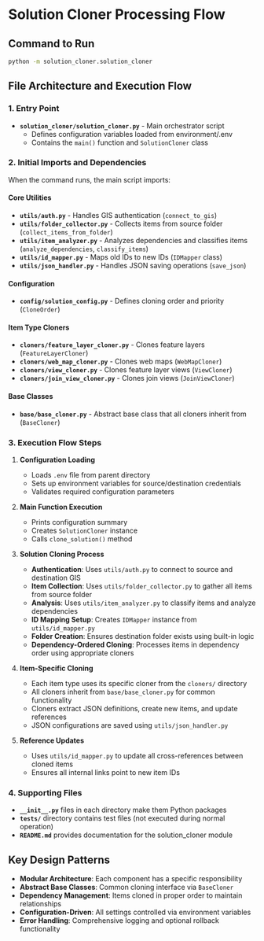 # Solution Cloner Processing Flow

## Command to Run
```bash
python -m solution_cloner.solution_cloner
```

## File Architecture and Execution Flow

### 1. Entry Point
- **`solution_cloner/solution_cloner.py`** - Main orchestrator script
  - Defines configuration variables loaded from environment/.env
  - Contains the `main()` function and `SolutionCloner` class

### 2. Initial Imports and Dependencies
When the command runs, the main script imports:

#### Core Utilities
- **`utils/auth.py`** - Handles GIS authentication (`connect_to_gis`)
- **`utils/folder_collector.py`** - Collects items from source folder (`collect_items_from_folder`) 
- **`utils/item_analyzer.py`** - Analyzes dependencies and classifies items (`analyze_dependencies`, `classify_items`)
- **`utils/id_mapper.py`** - Maps old IDs to new IDs (`IDMapper` class)
- **`utils/json_handler.py`** - Handles JSON saving operations (`save_json`)

#### Configuration
- **`config/solution_config.py`** - Defines cloning order and priority (`CloneOrder`)

#### Item Type Cloners
- **`cloners/feature_layer_cloner.py`** - Clones feature layers (`FeatureLayerCloner`)
- **`cloners/web_map_cloner.py`** - Clones web maps (`WebMapCloner`) 
- **`cloners/view_cloner.py`** - Clones feature layer views (`ViewCloner`)
- **`cloners/join_view_cloner.py`** - Clones join views (`JoinViewCloner`)

#### Base Classes
- **`base/base_cloner.py`** - Abstract base class that all cloners inherit from (`BaseCloner`)

### 3. Execution Flow Steps

1. **Configuration Loading**
   - Loads `.env` file from parent directory
   - Sets up environment variables for source/destination credentials
   - Validates required configuration parameters

2. **Main Function Execution**
   - Prints configuration summary
   - Creates `SolutionCloner` instance
   - Calls `clone_solution()` method

3. **Solution Cloning Process**
   - **Authentication**: Uses `utils/auth.py` to connect to source and destination GIS
   - **Item Collection**: Uses `utils/folder_collector.py` to gather all items from source folder
   - **Analysis**: Uses `utils/item_analyzer.py` to classify items and analyze dependencies
   - **ID Mapping Setup**: Creates `IDMapper` instance from `utils/id_mapper.py`
   - **Folder Creation**: Ensures destination folder exists using built-in logic
   - **Dependency-Ordered Cloning**: Processes items in dependency order using appropriate cloners

4. **Item-Specific Cloning**
   - Each item type uses its specific cloner from the `cloners/` directory
   - All cloners inherit from `base/base_cloner.py` for common functionality
   - Cloners extract JSON definitions, create new items, and update references
   - JSON configurations are saved using `utils/json_handler.py`

5. **Reference Updates**
   - Uses `utils/id_mapper.py` to update all cross-references between cloned items
   - Ensures all internal links point to new item IDs

### 4. Supporting Files
- **`__init__.py`** files in each directory make them Python packages
- **`tests/`** directory contains test files (not executed during normal operation)
- **`README.md`** provides documentation for the solution_cloner module

## Key Design Patterns
- **Modular Architecture**: Each component has a specific responsibility
- **Abstract Base Classes**: Common cloning interface via `BaseCloner`
- **Dependency Management**: Items cloned in proper order to maintain relationships  
- **Configuration-Driven**: All settings controlled via environment variables
- **Error Handling**: Comprehensive logging and optional rollback functionality